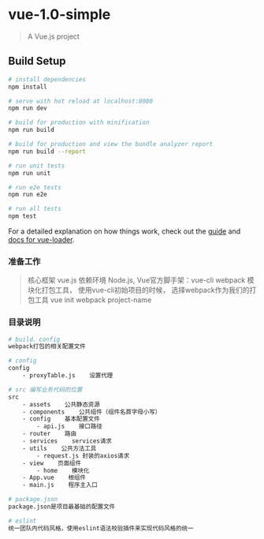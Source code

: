 # vue-1.0-simple

> A Vue.js project

## Build Setup

``` bash
# install dependencies
npm install

# serve with hot reload at localhost:8080
npm run dev

# build for production with minification
npm run build

# build for production and view the bundle analyzer report
npm run build --report

# run unit tests
npm run unit

# run e2e tests
npm run e2e

# run all tests
npm test
```

For a detailed explanation on how things work, check out the [guide](http://vuejs-templates.github.io/webpack/) and [docs for vue-loader](http://vuejs.github.io/vue-loader).

### 准备工作

> 核心框架 vue.js
> 依赖环境 Node.js, Vue官方脚手架：vue-cli
> webpack 模块化打包工具， 使用vue-cli初始项目的时候， 选择webpack作为我们的打包工具
> vue init webpack project-name

### 目录说明

``` bash
# build、config
webpack打包的相关配置文件

# config
config
    - proxyTable.js    设置代理

# src 编写业务代码的位置
src
    - assets    公共静态资源
    - components    公共组件（组件名首字母小写）
    - config    基本配置文件
        - api.js    接口路径
    - router    路由
    - services    services请求
    - utils    公共方法工具  
        - request.js 封装的axios请求
    - view    页面组件
        - home    模块化
    - App.vue    根组件
    - main.js    程序主入口

# package.json
package.json是项目最基础的配置文件

# eslint
统一团队内代码风格，使用eslint语法校验插件来实现代码风格的统一
```
